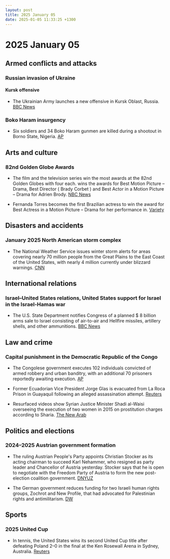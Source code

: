 ```yaml
---
layout: post
title: 2025 January 05
date: 2025-01-05 11:33:25 +1300
---
```


# 2025 January 05

## Armed conflicts and attacks

### Russian invasion of Ukraine

#### Kursk offensive

- The Ukrainian Army launches a new offensive in Kursk Oblast, Russia. [BBC News](https://www.bbc.com/news/articles/c86wz0vd1dwo)

### Boko Haram insurgency

- Six soldiers and 34 Boko Haram gunmen are killed during a shootout in Borno State, Nigeria. [AP](https://apnews.com/article/nigeria-borno-extremists-boko-haram-clash-237e12f721343e21253a4ce60fd78201)

## Arts and culture

### 82nd Golden Globe Awards

- The film and the television series win the most awards at the 82nd Golden Globes with four each. wins the awards for Best Motion Picture – Drama, Best Director ( Brady Corbet ) and Best Actor in a Motion Picture – Drama for Adrien Brody. [NBC News](https://www.nbcnews.com/pop-culture/pop-culture-news/golden-globes-2025-winners-complete-list-rcna186300)

- Fernanda Torres becomes the first Brazilian actress to win the award for Best Actress in a Motion Picture – Drama for her performance in. [Variety](https://variety.com/2025/film/news/fernanda-torres-golden-globes-best-actress-drama-film-1236262309/)

## Disasters and accidents

### January 2025 North American storm complex

- The National Weather Service issues winter storm alerts for areas covering nearly 70 million people from the Great Plains to the East Coast of the United States, with nearly 4 million currently under blizzard warnings. [CNN](https://www.cnn.com/2025/01/05/weather/winter-storm-weather-weekend/index.html)

## International relations

### Israel–United States relations, United States support for Israel in the Israel-Hamas war

- The U.S. State Department notifies Congress of a planned $ 8 billion arms sale to Israel consisting of air-to-air and Hellfire missiles, artillery shells, and other ammunitions. [BBC News](https://www.bbc.com/news/articles/cpvne94v1rdo)

## Law and crime

### Capital punishment in the Democratic Republic of the Congo

- The Congolese government executes 102 individuals convicted of armed robbery and urban banditry, with an additional 70 prisoners reportedly awaiting execution. [AP](https://apnews.com/article/congo-executes-kulunas-bandits-dc460aa0fc69489f2c1005b33796e0c9)

- Former Ecuadorian Vice President Jorge Glas is evacuated from La Roca Prison in Guayaquil following an alleged assassination attempt. [Reuters](https://www.reuters.com/world/americas/ecuadors-ex-vp-glas-evacuated-prison-after-attempted-killing-lawyer-says-2025-01-05/)

- Resurfaced videos show Syrian Justice Minister Shadi al-Waisi overseeing the execution of two women in 2015 on prostitution charges according to Sharia. [The New Arab](https://www.newarab.com/news/syrian-minister-oversaw-execution-women-prostitution)

## Politics and elections

### 2024–2025 Austrian government formation

- The ruling Austrian People's Party appoints Christian Stocker as its acting chairman to succeed Karl Nehammer, who resigned as party leader and Chancellor of Austria yesterday. Stocker says that he is open to negotiate with the Freedom Party of Austria to form the new post-election coalition government. [DNYUZ](https://dnyuz.com/2025/01/05/new-austrian-conservative-leader-ready-for-coalition-talks-with-far-right/)

- The German government reduces funding for two Israeli human rights groups, Zochrot and New Profile, that had advocated for Palestinian rights and antimilitarism. [DW](https://www.dw.com/en/germany-defunds-2-israeli-human-rights-groups/a-71217628)

## Sports

### 2025 United Cup

- In tennis, the United States wins its second United Cup title after defeating Poland 2–0 in the final at the Ken Rosewall Arena in Sydney, Australia. [Reuters](https://www.reuters.com/sports/tennis/united-states-claim-second-united-cup-title-with-win-over-poland-2025-01-05/)